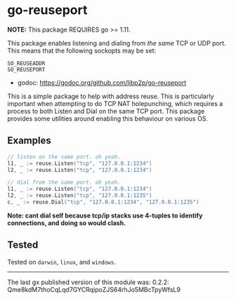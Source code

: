 # go-reuseport

**NOTE:** This package REQUIRES go >= 1.11.

This package enables listening and dialing from _the same_ TCP or UDP port.
This means that the following sockopts may be set:

```
SO_REUSEADDR
SO_REUSEPORT
```

- godoc: https://godoc.org/github.com/libp2p/go-reuseport

This is a simple package to help with address reuse. This is particularly
important when attempting to do TCP NAT holepunching, which requires a process
to both Listen and Dial on the same TCP port. This package provides some
utilities around enabling this behaviour on various OS.

## Examples

```Go
// listen on the same port. oh yeah.
l1, _ := reuse.Listen("tcp", "127.0.0.1:1234")
l2, _ := reuse.Listen("tcp", "127.0.0.1:1234")
```

```Go
// dial from the same port. oh yeah.
l1, _ := reuse.Listen("tcp", "127.0.0.1:1234")
l2, _ := reuse.Listen("tcp", "127.0.0.1:1235")
c, _ := reuse.Dial("tcp", "127.0.0.1:1234", "127.0.0.1:1235")
```

**Note: cant dial self because tcp/ip stacks use 4-tuples to identify connections, and doing so would clash.**

## Tested

Tested on `darwin`, `linux`, and `windows`.

---

The last gx published version of this module was: 0.2.2: Qme8kdM7thoCqLqd7GYCRqipoZJS64rhJo5MBcTpyWfsL9
